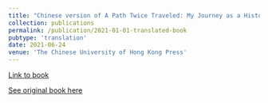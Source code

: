```yaml
---
title: "Chinese version of A Path Twice Traveled: My Journey as a Historian of China"
collection: publications
permalink: /publication/2021-01-01-translated-book
pubtype: 'translation'
date: 2021-06-24
venue: 'The Chinese University of Hong Kong Press'
---
```

[Link to book](https://cup.cuhk.edu.hk/index.php?route=product/product&product_id=4134)

[See original book here](https://www.hup.harvard.edu/catalog.php?isbn=9780674237292)
